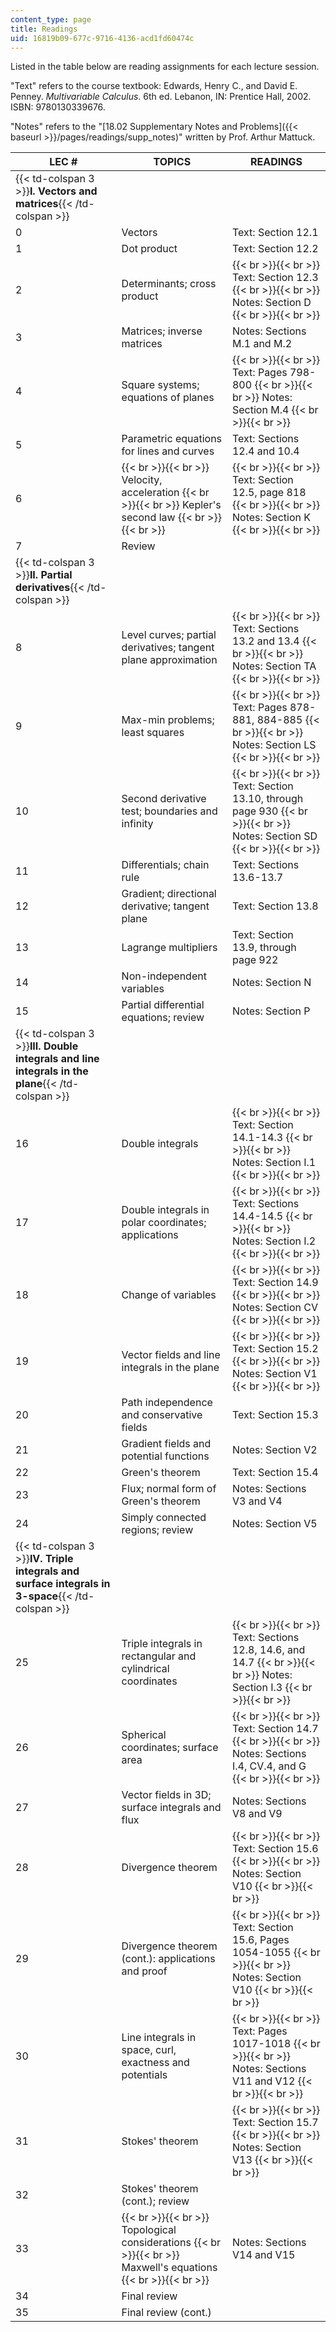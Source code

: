 ```yaml
---
content_type: page
title: Readings
uid: 16819b09-677c-9716-4136-acd1fd60474c
---
```


Listed in the table below are reading assignments for each lecture session.

"Text" refers to the course textbook: Edwards, Henry C., and David E. Penney. _Multivariable Calculus_. 6th ed. Lebanon, IN: Prentice Hall, 2002. ISBN: 9780130339676.

"Notes" refers to the "[18.02 Supplementary Notes and Problems]({{< baseurl >}}/pages/readings/supp_notes)" written by Prof. Arthur Mattuck.

| LEC # | TOPICS | READINGS |
| --- | --- | --- |
| {{< td-colspan 3 >}}**I. Vectors and matrices**{{< /td-colspan >}} |||
| 0 | Vectors | Text: Section 12.1 |
| 1 | Dot product | Text: Section 12.2 |
| 2 | Determinants; cross product |  {{< br >}}{{< br >}} Text: Section 12.3 {{< br >}}{{< br >}} Notes: Section D {{< br >}}{{< br >}}  |
| 3 | Matrices; inverse matrices | Notes: Sections M.1 and M.2 |
| 4 | Square systems; equations of planes |  {{< br >}}{{< br >}} Text: Pages 798-800 {{< br >}}{{< br >}} Notes: Section M.4 {{< br >}}{{< br >}}  |
| 5 | Parametric equations for lines and curves | Text: Sections 12.4 and 10.4 |
| 6 |  {{< br >}}{{< br >}} Velocity, acceleration {{< br >}}{{< br >}} Kepler's second law {{< br >}}{{< br >}}  |  {{< br >}}{{< br >}} Text: Section 12.5, page 818 {{< br >}}{{< br >}} Notes: Section K {{< br >}}{{< br >}}  |
| 7 | Review |  |
| {{< td-colspan 3 >}}**II. Partial derivatives**{{< /td-colspan >}} |||
| 8 | Level curves; partial derivatives; tangent plane approximation |  {{< br >}}{{< br >}} Text: Sections 13.2 and 13.4 {{< br >}}{{< br >}} Notes: Section TA {{< br >}}{{< br >}}  |
| 9 | Max-min problems; least squares |  {{< br >}}{{< br >}} Text: Pages 878-881, 884-885 {{< br >}}{{< br >}} Notes: Section LS {{< br >}}{{< br >}}  |
| 10 | Second derivative test; boundaries and infinity |  {{< br >}}{{< br >}} Text: Section 13.10, through page 930 {{< br >}}{{< br >}} Notes: Section SD {{< br >}}{{< br >}}  |
| 11 | Differentials; chain rule | Text: Sections 13.6-13.7 |
| 12 | Gradient; directional derivative; tangent plane | Text: Section 13.8 |
| 13 | Lagrange multipliers | Text: Section 13.9, through page 922 |
| 14 | Non-independent variables | Notes: Section N |
| 15 | Partial differential equations; review | Notes: Section P |
| {{< td-colspan 3 >}}**III. Double integrals and line integrals in the plane**{{< /td-colspan >}} |||
| 16 | Double integrals |  {{< br >}}{{< br >}} Text: Section 14.1-14.3 {{< br >}}{{< br >}} Notes: Section I.1 {{< br >}}{{< br >}}  |
| 17 | Double integrals in polar coordinates; applications |  {{< br >}}{{< br >}} Text: Sections 14.4-14.5 {{< br >}}{{< br >}} Notes: Section I.2 {{< br >}}{{< br >}}  |
| 18 | Change of variables |  {{< br >}}{{< br >}} Text: Section 14.9 {{< br >}}{{< br >}} Notes: Section CV {{< br >}}{{< br >}}  |
| 19 | Vector fields and line integrals in the plane |  {{< br >}}{{< br >}} Text: Section 15.2 {{< br >}}{{< br >}} Notes: Section V1 {{< br >}}{{< br >}}  |
| 20 | Path independence and conservative fields | Text: Section 15.3 |
| 21 | Gradient fields and potential functions | Notes: Section V2 |
| 22 | Green's theorem | Text: Section 15.4 |
| 23 | Flux; normal form of Green's theorem | Notes: Sections V3 and V4 |
| 24 | Simply connected regions; review | Notes: Section V5 |
| {{< td-colspan 3 >}}**IV. Triple integrals and surface integrals in 3-space**{{< /td-colspan >}} |||
| 25 | Triple integrals in rectangular and cylindrical coordinates |  {{< br >}}{{< br >}} Text: Sections 12.8, 14.6, and 14.7 {{< br >}}{{< br >}} Notes: Section I.3 {{< br >}}{{< br >}}  |
| 26 | Spherical coordinates; surface area |  {{< br >}}{{< br >}} Text: Section 14.7 {{< br >}}{{< br >}} Notes: Sections I.4, CV.4, and G {{< br >}}{{< br >}}  |
| 27 | Vector fields in 3D; surface integrals and flux | Notes: Sections V8 and V9 |
| 28 | Divergence theorem |  {{< br >}}{{< br >}} Text: Section 15.6 {{< br >}}{{< br >}} Notes: Section V10 {{< br >}}{{< br >}}  |
| 29 | Divergence theorem (cont.): applications and proof |  {{< br >}}{{< br >}} Text: Section 15.6, Pages 1054-1055 {{< br >}}{{< br >}} Notes: Section V10 {{< br >}}{{< br >}}  |
| 30 | Line integrals in space, curl, exactness and potentials |  {{< br >}}{{< br >}} Text: Pages 1017-1018 {{< br >}}{{< br >}} Notes: Sections V11 and V12 {{< br >}}{{< br >}}  |
| 31 | Stokes' theorem |  {{< br >}}{{< br >}} Text: Section 15.7 {{< br >}}{{< br >}} Notes: Section V13 {{< br >}}{{< br >}}  |
| 32 | Stokes' theorem (cont.); review |  |
| 33 |  {{< br >}}{{< br >}} Topological considerations {{< br >}}{{< br >}} Maxwell's equations {{< br >}}{{< br >}}  | Notes: Sections V14 and V15 |
| 34 | Final review |  |
| 35 | Final review (cont.) |
